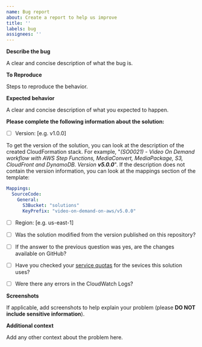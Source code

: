 ```yaml
---
name: Bug report
about: Create a report to help us improve
title: ''
labels: bug
assignees: ''
---
```

**Describe the bug**

A clear and concise description of what the bug is.

**To Reproduce**

Steps to reproduce the behavior.

**Expected behavior**

A clear and concise description of what you expected to happen.

**Please complete the following information about the solution:**

- [ ] Version: [e.g. v1.0.0]

To get the version of the solution, you can look at the description of the created CloudFormation stack. For example, "_(SO0021) - Video On Demand workflow with AWS Step Functions, MediaConvert, MediaPackage, S3, CloudFront and DynamoDB. Version **v5.0.0**_". If the description does not contain the version information, you can look at the mappings section of the template:

```yaml
Mappings:
  SourceCode:
    General:
      S3Bucket: "solutions"
      KeyPrefix: "video-on-demand-on-aws/v5.0.0"
```

- [ ] Region: [e.g. us-east-1]

- [ ] Was the solution modified from the version published on this repository?

- [ ] If the answer to the previous question was yes, are the changes available on GitHub?

- [ ] Have you checked your [service quotas](https://docs.aws.amazon.com/general/latest/gr/aws_service_limits.html) for the sevices this solution uses?

- [ ] Were there any errors in the CloudWatch Logs?

**Screenshots**

If applicable, add screenshots to help explain your problem (please **DO NOT include sensitive information**).

**Additional context**

Add any other context about the problem here.





